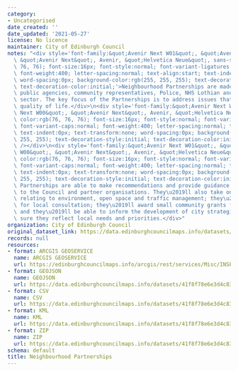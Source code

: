```yaml
---
category:
- Uncategorised
date_created: ''
date_updated: '2021-05-27'
license: No licence
maintainer: City of Edinburgh Council
notes: "<div style='font-family:&quot;Avenir Next W01&quot;, &quot;Avenir Next W00&quot;,\
  \ &quot;Avenir Next&quot;, Avenir, &quot;Helvetica Neue&quot;, sans-serif; color:rgb(76,\
  \ 76, 76); font-size:16px; font-style:normal; font-variant-ligatures:normal; font-variant-caps:normal;\
  \ font-weight:400; letter-spacing:normal; text-align:start; text-indent:0px; text-transform:none;\
  \ word-spacing:0px; background-color:rgb(255, 255, 255); text-decoration-style:initial;\
  \ text-decoration-color:initial;'>Neighbourhood Partnerships are made up of councillors,\
  \ public agencies, community representatives, Police, NHS Lothian and the voluntary\
  \ sector. The key focus of the Partnerships is to address issues that affect local\
  \ quality of life.</div>\n<div style='font-family:&quot;Avenir Next W01&quot;, &quot;Avenir\
  \ Next W00&quot;, &quot;Avenir Next&quot;, Avenir, &quot;Helvetica Neue&quot;, sans-serif;\
  \ color:rgb(76, 76, 76); font-size:16px; font-style:normal; font-variant-ligatures:normal;\
  \ font-variant-caps:normal; font-weight:400; letter-spacing:normal; text-align:start;\
  \ text-indent:0px; text-transform:none; word-spacing:0px; background-color:rgb(255,\
  \ 255, 255); text-decoration-style:initial; text-decoration-color:initial;'><br\
  \ /></div>\n<div style='font-family:&quot;Avenir Next W01&quot;, &quot;Avenir Next\
  \ W00&quot;, &quot;Avenir Next&quot;, Avenir, &quot;Helvetica Neue&quot;, sans-serif;\
  \ color:rgb(76, 76, 76); font-size:16px; font-style:normal; font-variant-ligatures:normal;\
  \ font-variant-caps:normal; font-weight:400; letter-spacing:normal; text-align:start;\
  \ text-indent:0px; text-transform:none; word-spacing:0px; background-color:rgb(255,\
  \ 255, 255); text-decoration-style:initial; text-decoration-color:initial;'>The\
  \ Partnerships are able to make recommendations and provide guidance and direction\
  \ to the Council and partner organisations. They\u2019ll also take on decisions\
  \ relating to environment, open space and traffic management; they\u2019ll be responsible\
  \ for local consultation; they\u2019ll award small community grants for local projects,\
  \ and they\u2019ll be able to inform the development of city strategies \u2013 making\
  \ sure they reflect local needs and priorities.</div>"
organization: City of Edinburgh Council
original_dataset_link: https://data.edinburghcouncilmaps.info/datasets/41f8f78e6e3d4c83bc800876a1417c0b_26
records: null
resources:
- format: ARCGIS GEOSERVICE
  name: ARCGIS GEOSERVICE
  url: https://edinburghcouncilmaps.info/arcgis/rest/services/Misc/INSPIRE/MapServer/26
- format: GEOJSON
  name: GEOJSON
  url: https://data.edinburghcouncilmaps.info/datasets/41f8f78e6e3d4c83bc800876a1417c0b_26.geojson?outSR=%7B%22latestWkid%22%3A27700%2C%22wkid%22%3A27700%7D
- format: CSV
  name: CSV
  url: https://data.edinburghcouncilmaps.info/datasets/41f8f78e6e3d4c83bc800876a1417c0b_26.csv?outSR=%7B%22latestWkid%22%3A27700%2C%22wkid%22%3A27700%7D
- format: KML
  name: KML
  url: https://data.edinburghcouncilmaps.info/datasets/41f8f78e6e3d4c83bc800876a1417c0b_26.kml?outSR=%7B%22latestWkid%22%3A27700%2C%22wkid%22%3A27700%7D
- format: ZIP
  name: ZIP
  url: https://data.edinburghcouncilmaps.info/datasets/41f8f78e6e3d4c83bc800876a1417c0b_26.zip?outSR=%7B%22latestWkid%22%3A27700%2C%22wkid%22%3A27700%7D
schema: default
title: Neighbourhood Partnerships
---
```

